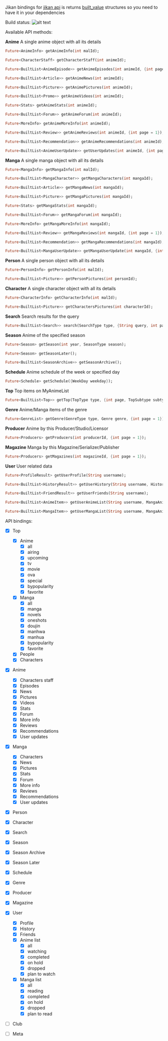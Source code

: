 Jikan bindings for [jikan api](https://jikan.moe/) is returns [built_value](https://github.com/google/built_value.dart) structures so you need to have it in your dependencies

Build status: ![alt text](https://travis-ci.com/javoeria/jikan-dart.svg?branch=develop)

Available API methods:

**Anime**
A single anime object with all its details

```dart
Future<AnimeInfo> getAnimeInfo(int malId);

Future<CharacterStaff> getCharacterStaff(int animeId);

Future<BuiltList<AnimeEpisode>> getAnimeEpisodes(int animeId, {int page = 1});

Future<BuiltList<Article>> getAnimeNews(int animeId);

Future<BuiltList<Picture>> getAnimePictures(int animeId);

Future<BuiltList<Promo>> getAnimeVideos(int animeId);

Future<Stats> getAnimeStats(int animeId);

Future<BuiltList<Forum>> getAnimeForum(int animeId);

Future<MoreInfo> getAnimeMoreInfo(int animeId);

Future<BuiltList<Review>> getAnimeReviews(int animeId, {int page = 1});

Future<BuiltList<Recommendation>> getAnimeRecommendations(int animeId);

Future<BuiltList<AnimeUserUpdate>> getUserUpdates(int animeId, {int page = 1});
```

**Manga**
A single manga object with all its details

```dart
Future<MangaInfo> getMangaInfo(int malId);

Future<BuiltList<MangaCharacter>> getMangaCharacters(int mangaId);

Future<BuiltList<Article>> getMangaNews(int mangaId);

Future<BuiltList<Picture>> getMangaPictures(int mangaId);

Future<Stats> getMangaStats(int mangaId);

Future<BuiltList<Forum>> getMangaForum(int mangaId);

Future<MoreInfo> getMangaMoreInfo(int mangaId);

Future<BuiltList<Review>> getMangaReviews(int mangaId, {int page = 1});

Future<BuiltList<Recommendation>> getMangaRecommendations(int mangaId);

Future<BuiltList<MangaUserUpdate>> getMangaUserUpdate(int mangaId, {int page = 1});
```

**Person**
A single person object with all its details

```dart
Future<PersonInfo> getPersonInfo(int malId);

Future<BuiltList<Picture>> getPersonPictures(int personId);
```

**Character**
A single character object with all its details

```dart
Future<CharacterInfo> getCharacterInfo(int malId);

Future<BuiltList<Picture>> getCharactersPictures(int characterId);
```

**Search**
Search results for the query

```dart
Future<BuiltList<Search>> search(SearchType type, {String query, int page});
```

**Season**
Anime of the specified season

```dart
Future<Season> getSeason(int year, SeasonType season);

Future<Season> getSeasonLater();

Future<BuiltList<SeasonArchive>> getSeasonArchive();
```

**Schedule**
Anime schedule of the week or specified day

```dart
Future<Schedule> getSchedule({WeekDay weekday});
```

**Top**
Top items on MyAnimeList

```dart
Future<BuiltList<Top>> getTop(TopType type, {int page, TopSubtype subtype});
```

**Genre**
Anime/Manga items of the genre

```dart
Future<GenreList> getGenre(GenreType type, Genre genre, {int page = 1});
```

**Producer**
Anime by this Producer/Studio/Licensor

```dart
Future<Producers> getProducers(int producerId, {int page = 1});
```

**Magazine**
Manga by this Magazine/Serializer/Publisher

```dart
Future<Producers> getMagazines(int magazineId, {int page = 1});
```

**User**
User related data

```dart
Future<ProfileResult> getUserProfile(String username);

Future<BuiltList<HistoryResult>> getUserHistory(String username, HistoryType historyType);

Future<BuiltList<FriendResult>> getUserFriends(String username);

Future<BuiltList<AnimeItem>> getUserAnimeList(String username, MangaAnimeListType listType, {String order, int page = 1});

Future<BuiltList<MangaItem>> getUserMangaList(String username, MangaAnimeListType listType, {String order, int page = 1});
```

API bindings:

- [x] Top
    - [x] Anime
        - [x] all
        - [x] airing
        - [x] upcoming
        - [x] tv
        - [x] movie
        - [x] ova
        - [x] special
        - [x] bypopularity
        - [x] favorite
    - [x] Manga
        - [x] all
        - [x] manga
        - [x] novels
        - [x] oneshots
        - [x] doujin
        - [x] manhwa
        - [x] manhua
        - [x] bypopularity
        - [x] favorite
    - [x] People
    - [x] Characters

- [x] Anime
    - [x] Characters staff 
    - [x] Episodes
    - [x] News
    - [x] Pictures
    - [x] Videos
    - [x] Stats
    - [x] Forum
    - [x] More info
    - [x] Reviews
    - [x] Recommendations
    - [x] User updates
    
- [x] Manga
    - [x] Characters 
    - [x] News
    - [x] Pictures
    - [x] Stats
    - [x] Forum
    - [x] More info
    - [x] Reviews
    - [x] Recommendations
    - [x] User updates

- [x] Person

- [x] Character

- [x] Search

- [x] Season

- [x] Season Archive

- [x] Season Later

- [x] Schedule

- [x] Genre
    
- [x] Producer

- [x] Magazine

- [x] User
    - [x] Profile
    - [x] History
    - [x] Friends
    - [x] Anime list
        - [x] all
        - [x] watching
        - [x] completed
        - [x] on hold
        - [x] dropped
        - [x] plan to watch
    - [x] Manga list
        - [x] all
        - [x] reading
        - [x] completed
        - [x] on hold
        - [x] dropped
        - [x] plan to read
        
- [ ] Club

- [ ] Meta